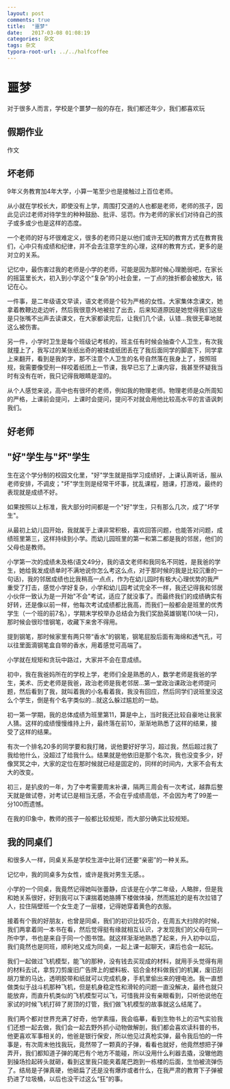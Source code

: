 ```yaml
---
layout: post
comments: true
title:  "噩梦"
date:   2017-03-08 01:08:19
categories: 杂文
tags: 杂文
typora-root-url: ../../halfcoffee
---
```




# 噩梦

对于很多人而言，学校是个噩梦一般的存在，我们都还年少，我们都喜欢玩

## 假期作业

作文



## 坏老师

9年义务教育加4年大学，小算一笔至少也是接触过上百位老师。

从小就在学校长大，即使没有上学，周围打交道的人也都是老师，老师的孩子，因此见识过老师对待学生的种种鼓励、批评、惩罚。作为老师的家长们对待自己的孩子或多或少也是这样的态度。

一个老师的好与坏很难定义，很多的老师只是以他们或许无知的教育方式在教育我们，心中只有成绩和纪律，并不会去注意学生的心理，这样的教育方式，更多的是对立的关系。

记忆中，最伤害过我的老师是小学的老师，可能是因为那时候心理脆弱吧，在家长的摇篮里长大，初入到小学这个“复杂”的小社会里，一丁点的挫折都会被放大，铭记在心。

一件事，是二年级语文早读，语文老师是个较为严格的女性。大家集体念课文，她拿着教鞭边走边听，然后我很意外地被拉了出去，后来知道原因是她觉得我们这些是只张嘴不出声去读课文，在大家都读完后，让我们几个读，认错...我很无辜地就这么被伤害。

另一件，小学时卫生是每个班级记考核的，班主任有时候会抽查个人卫生，有次我就撞上了，我写过的某张纸出奇的被揉成纸团丢在了我后面同学的脚底下，同学拿上来翻开，看到是我的字，那不注意个人卫生的名号自然落在我身上了，按照班规，我需要像受刑一样咬着纸团上一节课，我早已忘了上课内容，我甚至怀疑我当时有没有在听，我只记得我眼睛是湿的。

从个人感觉来说，高中也有很坏的老师，例如我的物理老师。物理老师是众所周知的严格，上课前会提问，上课时会提问，提问不对就会用他比较高水平的言语讽刺我们。



## 好老师





## "好"学生与"坏"学生

生在这个学分制的校园文化里，"好"学生就是指学习成绩好，上课认真听话，服从老师安排，不调皮；"坏"学生则是经常干坏事，扰乱课程，翘课，打游戏，最终的表现就是成绩不好。

如果按照以上标准，我大部分时间都是一个"好"学生，只有那么几次，成了"坏学生"。

从最初上幼儿园开始，我就属于上课非常积极，喜欢回答问题，也能答对问题，成绩班里第三，这样持续到小学。而幼儿园班里的第一和第二都是我的邻居，他们的父母也是教师。

小学第一次的成绩未及格(语文49分，我的语文老师和我同名不同姓，是我爸的学生，她给我发成绩单时不满地说你怎么考这么点，对于那时候的我是比较沉重的一句话)，我的邻居成绩也比我稍高一点点，作为在幼儿园时有极大心理优势的我严重受了打击，感觉小学好复杂，小学和幼儿园考试完全不一样，我还记得我和邻居小伙伴一致认为是一开始"不会"考试，适应了就没事了。而最终我们的成绩确实有好转，还是像以前一样，他每次考试成绩都比我高，而我们一般都会是班里的优秀学生（一个班的前7名），学期末学校举办总结会为我们奖励英雄钢笔(10块一只)，那时候会很珍惜钢笔，收藏下来舍不得用。

提到钢笔，那时候家里有两只带“香水”的钢笔，钢笔屁股后面有海绵和透气孔，可以往里面滴钢笔盒自带的香水，用着感觉可高端了。

小学就在规矩和贪玩中路过，大家并不会在意成绩。

初中，我在我爸妈所在的学校上学，老师们全是熟悉的人，数学老师是我爸的学生，美术、历史老师是我爸，政治老师是我老邻居...第一堂政治课政治老师提问题，然后看到了我，就叫着我的小名看着我，我没有回应，然后同学们说班里没这么个学生，倒是有个名字类似的...就这么躲过尴尬的一劫。

初一第一学期，我的总体成绩为班里第11，算是中上，当时我还比较自豪地让我家人猜。这样的成绩慢慢维持上升，最终落在前10，渐渐地熟悉了这样的结果，接受了这样的结果。

有次一个排名20多的同学要和我打赌，说他要好好学习，超过我，然后超过我了我给他什么，没超过了给我什么。结果就是他依旧是那个名次，我也没变多少，好像冥冥之中，大家的定位在那时候就已经是固定的，同样的时间内，大家不会有太大的改变。

初三，是扒皮的一年，为了中考需要周末补课，隔两三周会有一次考试，越靠后整天就是做试卷，对考试已是相当无感，不会在乎成绩高低，不会因为考了99差一分100而遗憾。



在我的印象中，教师的孩子一般都比较规矩，而大部分确实比较规矩。



## 我的同桌们

和很多人一样，同桌关系是学校生涯中比哥们还要“亲密”的一种关系。

记忆中，我的同桌多为女性，或许是我对男生无感。。

小学的一个同桌，我竟然记得她叫张蕾静，应该是在小学二年级，人略胖，但是我和她关系很好，好到我可以下课揣着她胳膊下楼做体操，然而尴尬的是有次拉错了人，拉住隔壁班一个女生走了一层楼，记得她穿着黄色的衣服。

接着有个我的好朋友，也曾是同桌，我们的初识比较巧合，在周五大扫除的时候，我们两拿着同一本书在看，然后觉得挺有缘就相互认识，才发现我们的父母在同一所中学，书也是来自于同一个图书馆。就这样渐渐地熟悉了起来，升入初中以后，我们竟然也是同班，顺利地又成为同桌，一起上课一起聊天，课后也会一起玩。

我们一起做过飞机模型，能飞的那种，没有钱去买现成的材料，就用手头觉得有用的材料去试，拿剪刀剪废旧广告牌上的塑料板、铝合金材料做我们的机翼，废旧刮胡刀里的马达，透明胶带和纸就可以完成机身，手机里偷出来的锂电池。我一直想做类似于战斗机那种飞机，但是机身稳定性和滑轮的问题一直没解决，最终也就只能放弃，而直升机类似的飞机模型可以飞，可惜我并没有亲眼看到，只听他说他在家试的时候飞机打碎了房顶的灯管，我们做飞机模型的故事就这么结尾了。

我们两个都对世界充满了好奇，他学素描，我会临摹，看到生物书上的沼气实验我们还想一起去做，我们会一起去野外抓小动物做解剖，我们都会喜欢读科普的书，他更喜欢军事相关的，他爸是银行保安，所以他见过真枪实弹，最令我后怕的一件事是，有次周末他找我玩，竟然带了一颗真的子弹，看看也就好，他竟然想把子弹弄开，我们都知道子弹的尾巴有个地方不能碰，所以没用什么利器去撬，没辙他跑到操场捡起砖头就砸，看到这里我只能夹着尾巴跑到一栋楼的后面，生怕被流弹伤了。结局是子弹真硬，他砸扁了还是没有爆炸或者什么，在我严肃的教育下子弹被扔进了垃圾桶，以后也没干过这么“狂”的事。

